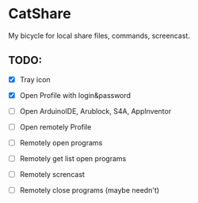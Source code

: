 # CatShare

My bicycle for local share files, commands, screencast.

## TODO:
- [x] Tray icon
- [x] Open Profile with login&password
- [ ] Open ArduinoIDE, Arublock, S4A, AppInventor
- [ ] Open remotely Profile
- [ ] Remotely open programs
- [ ] Remotely get list open programs
- [ ] Remotely screncast 
- [ ] Remotely close programs (maybe needn't)

